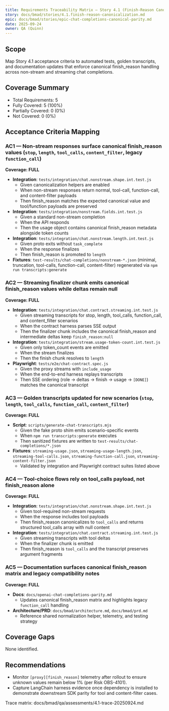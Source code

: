 ```yaml
---
title: Requirements Traceability Matrix — Story 4.1 (Finish-Reason Canonicalization)
story: docs/bmad/stories/4.1.finish-reason-canonicalization.md
epic: docs/bmad/stories/epic-chat-completions-canonical-parity.md
date: 2025-09-24
owner: QA (Quinn)
---
```


## Scope

Map Story 4.1 acceptance criteria to automated tests, golden transcripts, and documentation updates that enforce canonical finish_reason handling across non-stream and streaming chat completions.

## Coverage Summary

- Total Requirements: 5
- Fully Covered: 5 (100%)
- Partially Covered: 0 (0%)
- Not Covered: 0 (0%)

## Acceptance Criteria Mapping

### AC1 — Non-stream responses surface canonical finish_reason values (`stop`, `length`, `tool_calls`, `content_filter`, legacy `function_call`)

**Coverage: FULL**

- **Integration**: `tests/integration/chat.nonstream.shape.int.test.js`
  - Given canonicalization helpers are enabled
  - When non-stream responses return normal, tool-call, function-call, and content-filter payloads
  - Then finish_reason matches the expected canonical value and tool/function payloads are preserved
- **Integration**: `tests/integration/nonstream.fields.int.test.js`
  - Given a standard non-stream completion
  - When the API responds
  - Then the usage object contains canonical finish_reason metadata alongside token counts
- **Integration**: `tests/integration/chat.nonstream.length.int.test.js`
  - Given proto exits without `task_complete`
  - When the response finalizes
  - Then finish_reason is promoted to `length`
- **Fixtures**: `test-results/chat-completions/nonstream-*.json` (minimal, truncation, tool-calls, function-call, content-filter) regenerated via `npm run transcripts:generate`

### AC2 — Streaming finalizer chunk emits canonical finish_reason values while deltas remain null

**Coverage: FULL**

- **Integration**: `tests/integration/chat.contract.streaming.int.test.js`
  - Given streaming transcripts for stop, length, tool_calls, function_call, and content_filter scenarios
  - When the contract harness parses SSE output
  - Then the finalizer chunk includes the canonical finish_reason and intermediate deltas keep `finish_reason:null`
- **Integration**: `tests/integration/stream.usage-token-count.int.test.js`
  - Given only token_count events are emitted
  - When the stream finalizes
  - Then the finish chunk resolves to `length`
- **Playwright**: `tests/e2e/chat-contract.spec.js`
  - Given the proxy streams with `include_usage`
  - When the end-to-end harness replays transcripts
  - Then SSE ordering (role → deltas → finish → usage → `[DONE]`) matches the canonical transcript

### AC3 — Golden transcripts updated for new scenarios (`stop`, `length`, `tool_calls`, `function_call`, `content_filter`)

**Coverage: FULL**

- **Script**: `scripts/generate-chat-transcripts.mjs`
  - Given the fake proto shim emits scenario-specific events
  - When `npm run transcripts:generate` executes
  - Then sanitized fixtures are written to `test-results/chat-completions/*.json`
- **Fixtures**: `streaming-usage.json`, `streaming-usage-length.json`, `streaming-tool-calls.json`, `streaming-function-call.json`, `streaming-content-filter.json`
  - Validated by integration and Playwright contract suites listed above

### AC4 — Tool-choice flows rely on tool_calls payload, not finish_reason alone

**Coverage: FULL**

- **Integration**: `tests/integration/chat.nonstream.shape.int.test.js`
  - Given tool-required non-stream requests
  - When the response includes tool payloads
  - Then finish_reason canonicalizes to `tool_calls` and returns structured tool_calls array with null content
- **Integration**: `tests/integration/chat.contract.streaming.int.test.js`
  - Given streaming transcripts with tool deltas
  - When the finalizer chunk is emitted
  - Then finish_reason is `tool_calls` and the transcript preserves argument fragments

### AC5 — Documentation surfaces canonical finish_reason matrix and legacy compatibility notes

**Coverage: FULL**

- **Docs**: `docs/openai-chat-completions-parity.md`
  - Updates canonical finish_reason matrix and highlights legacy `function_call` handling
- **Architecture/PRD**: `docs/bmad/architecture.md`, `docs/bmad/prd.md`
  - Reference shared normalization helper, telemetry, and testing strategy

## Coverage Gaps

None identified.

## Recommendations

- Monitor `[proxy][finish_reason]` telemetry after rollout to ensure unknown values remain below 1% (per Risk OBS-4101).
- Capture LangChain harness evidence once dependency is installed to demonstrate downstream SDK parity for tool and content-filter cases.

Trace matrix: docs/bmad/qa/assessments/4.1-trace-20250924.md
